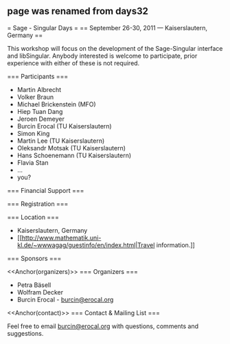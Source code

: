 ## page was renamed from days32
= Sage - Singular Days =
== September 26-30, 2011 — Kaiserslautern, Germany ==

This workshop will focus on the development of the Sage-Singular interface and libSingular. Anybody interested
is welcome to participate, prior experience with either of these is not required.

=== Participants ===

 * Martin Albrecht
 * Volker Braun
 * Michael Brickenstein (MFO)
 * Hiep Tuan Dang
 * Jeroen Demeyer
 * Burcin Erocal (TU Kaiserslautern)
 * Simon King
 * Martin Lee (TU Kaiserslautern)
 * Oleksandr Motsak (TU Kaiserslautern)
 * Hans Schoenemann (TU Kaiserslautern)
 * Flavia Stan
 * ...
 * you?

=== Financial Support ===

=== Registration ===


=== Location ===
 * Kaiserslautern, Germany
 * [[http://www.mathematik.uni-kl.de/~wwwagag/guestinfo/en/index.html|Travel information.]]


=== Sponsors ===


<<Anchor(organizers)>>
=== Organizers ===
 * Petra Bäsell
 * Wolfram Decker
 * Burcin Erocal - burcin@erocal.org

<<Anchor(contact)>>
=== Contact & Mailing List ===

Feel free to email burcin@erocal.org with questions, comments and suggestions.
